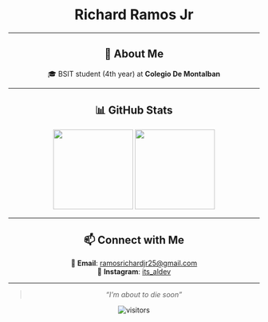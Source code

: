 <div align="center">

# Richard Ramos Jr  

---

## 🌟 About Me  

🎓 BSIT student (4th year) at **Colegio De Montalban**  

---

## 📊 GitHub Stats  

<p align="center">
  <img src="https://github-readme-stats.vercel.app/api?username=rchrdrmsjr&show_icons=true&theme=default" height="160" />
  <img src="https://github-readme-streak-stats.herokuapp.com?user=rchrdrmsjr&theme=default&hide_border=true" height="160" />
</p>

---

## 📫 Connect with Me  

📧 **Email**: ramosrichardjr25@gmail.com  
📸 **Instagram**: [its_aldev](https://www.instagram.com/its_aldev?igsh=Zzd1dnVuNzgyZDNh)  

---

>  *“I’m about to die soon”* 

![visitors](https://visitor-badge.laobi.icu/badge?page_id=rchrdrmsjr)  

</div>
